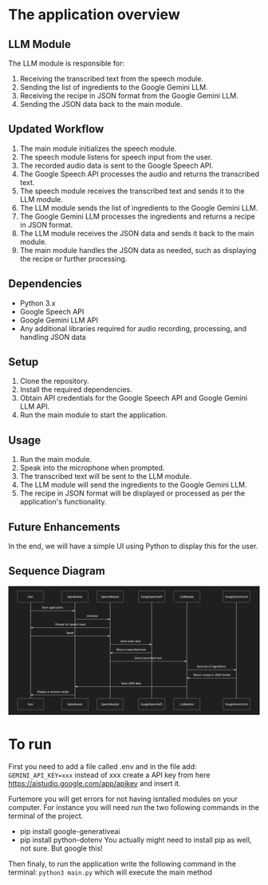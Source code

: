# The application overview

## LLM Module

The LLM module is responsible for:
1. Receiving the transcribed text from the speech module.
2. Sending the list of ingredients to the Google Gemini LLM.
3. Receiving the recipe in JSON format from the Google Gemini LLM.
4. Sending the JSON data back to the main module.

## Updated Workflow

1. The main module initializes the speech module.
2. The speech module listens for speech input from the user.
3. The recorded audio data is sent to the Google Speech API.
4. The Google Speech API processes the audio and returns the transcribed text.
5. The speech module receives the transcribed text and sends it to the LLM module.
6. The LLM module sends the list of ingredients to the Google Gemini LLM.
7. The Google Gemini LLM processes the ingredients and returns a recipe in JSON format.
8. The LLM module receives the JSON data and sends it back to the main module.
9. The main module handles the JSON data as needed, such as displaying the recipe or further processing.

## Dependencies

- Python 3.x
- Google Speech API
- Google Gemini LLM API
- Any additional libraries required for audio recording, processing, and handling JSON data

## Setup

1. Clone the repository.
2. Install the required dependencies.
3. Obtain API credentials for the Google Speech API and Google Gemini LLM API.
4. Run the main module to start the application.

## Usage

1. Run the main module.
2. Speak into the microphone when prompted.
3. The transcribed text will be sent to the LLM module.
4. The LLM module will send the ingredients to the Google Gemini LLM.
5. The recipe in JSON format will be displayed or processed as per the application's functionality.

## Future Enhancements

In the end, we will have a simple UI using Python to display this for the user.

## Sequence Diagram

![Sequence Diagram](seqDiagram.png)

# To run
First you need to add a file called .env and in the file add:
`GEMINI_API_KEY=xxx`
instead of xxx create a API key from here https://aistudio.google.com/app/apikey and insert it. 

Furtemore you will get errors for not having isntalled modules on your computer.
For instance you will need run the two following commands in the terminal of the project.
- pip install google-generativeai
- pip install python-dotenv
You actually might need to install pip as well, not sure. But google this!

Then finaly, to run the application write the following command in the terminal:
`python3 main.py`
which will execute the main method